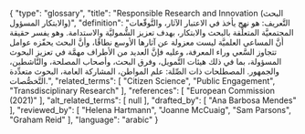 {
    "type": "glossary",
    "title": "Responsible Research and Innovation (البحث والابتكار المسؤول)",
    "definition": "التَّعريف: هو نهج يأخذ في الاعتبار الآثار، والتَّوقّعات المجتمعيَّة المتعلِّقة بالبحث والابتكار، بهدف تعزيز الشُّموليَّة والاستدامة.  وهو يفسر حقيقة أنَّ المساعي العلميَّة ليست معزولة عن آثارها الأوسع نطاقًا، وأنَّ البحث يحفّزه عوامل تتجاوز السَّعي وراء المعرفة، وعليه فإنَّ العديد من الأطراف مهمَّة في تعزيز البحوث المسؤولة، بما في ذلك هيئات التَّمويل، وفرق البحث، وأصحاب المصلحة، والنَّاشطين، والجمهور.  المصطلحات ذات الصِّلة:  علم المواطن، المشاركة العامة،  البحوث متعدِّدة التَّخصُّصات.",
    "related_terms": [
        "Citizen Science",
        "Public Engagement",
        "Transdisciplinary Research"
    ],
    "references": [
        "European Commission (2021)"
    ],
    "alt_related_terms": [
        null
    ],
    "drafted_by": [
        "Ana Barbosa Mendes"
    ],
    "reviewed_by": [
        "Helena Hartmann",
        "Joanne McCuaig",
        "Sam Parsons",
        "Graham Reid"
    ],
    "language": "arabic"
}